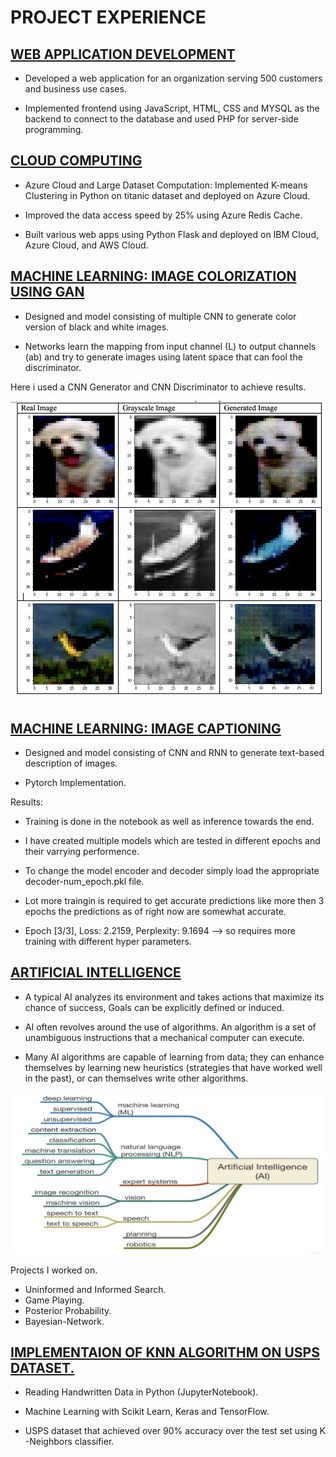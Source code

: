 # PROJECT EXPERIENCE

## [WEB APPLICATION DEVELOPMENT](https://github.com/ramrams18/Web-Application-Development/tree/main/Course%20Projects)

* Developed a web application for an organization serving 500 customers and business use cases.

* Implemented frontend using JavaScript, HTML, CSS and MYSQL as the backend to connect to the
database and used PHP for server-side programming.


## [CLOUD COMPUTING](https://github.com/ramrams18/Cloud_Computing) 

* Azure Cloud and Large Dataset Computation: Implemented K-means Clustering in Python on titanic
dataset and deployed on Azure Cloud.

* Improved the data access speed by 25% using Azure Redis Cache.

* Built various web apps using Python Flask and deployed on IBM Cloud, Azure Cloud, and AWS Cloud.


## [MACHINE LEARNING: IMAGE COLORIZATION USING GAN](https://github.com/ramrams18/Image-to-Image-Translation-with-Conditional-Adversarial-Networks-Colorization)

* Designed and model consisting of multiple CNN to generate color version of black and white images.

* Networks learn the mapping from input channel (L) to output channels (ab) and try to generate images using latent space that can fool the discriminator.

Here i used a CNN Generator and CNN Discriminator to achieve results.

![](/images/proj1.png)


## [MACHINE LEARNING: IMAGE CAPTIONING](https://github.com/ramrams18/Image-Captioning-with-Conditioned-LSTM-Generators)

* Designed and model consisting of CNN and RNN to generate text-based description of images.

* Pytorch Implementation.

Results:

* Training is done in the notebook as well as inference towards the end.

* I have created multiple models which are tested in different epochs and their varrying performence.

* To change the model encoder and decoder simply load the appropriate decoder-num_epoch.pkl file.

* Lot more traingin is required to get accurate predictions like more then 3 epochs 
  the predictions as of right now are somewhat accurate.

* Epoch [3/3], Loss: 2.2159, Perplexity: 9.1694 --> so requires more training with different hyper parameters.


## [ARTIFICIAL INTELLIGENCE](https://github.com/ramrams18/Artificial-Intelligence)

* A typical AI analyzes its environment and takes actions that maximize its chance of success, Goals can be explicitly defined or induced.

* AI often revolves around the use of algorithms. An algorithm is a set of unambiguous instructions that a mechanical computer can execute.

* Many AI algorithms are capable of learning from data; they can enhance themselves by learning new heuristics (strategies that have worked well in the past), or can themselves write other algorithms.

![](/images/proj2.png)

Projects I worked on.

* Uninformed and Informed Search.
* Game Playing.
* Posterior Probability.
* Bayesian-Network.


## [IMPLEMENTAION OF KNN ALGORITHM ON USPS DATASET.](https://github.com/ramrams18/Handwritten-digits-USPS-dataset)

* Reading Handwritten Data in Python (JupyterNotebook).

* Machine Learning with Scikit Learn, Keras and TensorFlow.

* USPS dataset that achieved over 90% accuracy over the test set using K -Neighbors classifier.
